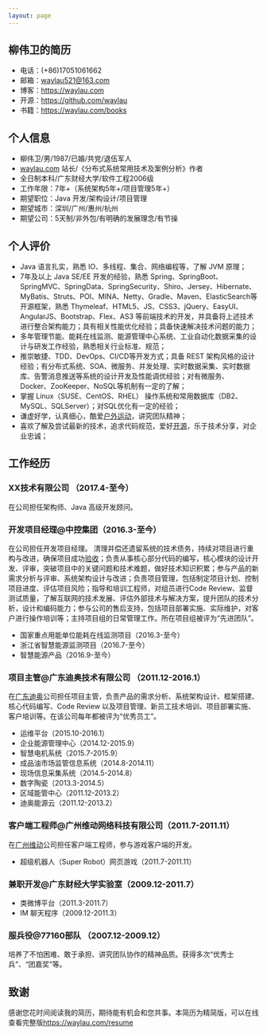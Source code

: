 ```yaml
---
layout: page
---
```

## 柳伟卫的简历

* 电话：(+86)17051061662
* 邮箱：[waylau521@163.com](mailto:waylau521@163.com)
* 博客：<https://waylau.com>
* 开源：<https://github.com/waylau>
* 书籍：<https://waylau.com/books>  
## 个人信息

* 柳伟卫/男/1987/已婚/共党/退伍军人
* [waylau.com](<https://waylau.com>) 站长/《分布式系统常用技术及案例分析》作者
* 全日制本科/广东财经大学/软件工程2006级
* 工作年限：7年+（系统架构5年+/项目管理5年+）
* 期望职位：Java 开发/架构设计/项目管理
* 期望城市：深圳/广州/惠州/杭州
* 期望公司：5天制/非外包/有明确的发展理念/有节操

## 个人评价

* Java 语言扎实，熟悉 IO、多线程、集合、网络编程等，了解 JVM 原理；
* 7年及以上 Java SE/EE 开发的经验，熟悉 Spring、SpringBoot、SpringMVC、SpringData、SpringSecurity、Shiro、Jersey、Hibernate、MyBatis、Struts、POI、MINA、Netty、Gradle、Maven、ElasticSearch等开源框架，熟悉 Thymeleaf、HTML5、JS、CSS3、jQuery、EasyUI、AngularJS、Bootstrap、Flex、AS3 等前端技术的开发，并具备将上述技术进行整合架构能力；具有相关性能优化经验；具备快速解决技术问题的能力；
* 多年管理节能、能耗在线监测、能源管理中心系统、工业自动化数据采集的设计与研发工作经验，熟悉相关行业标准、规范；
* 推崇敏捷、TDD、DevOps、CI/CD等开发方式；具备 REST 架构风格的设计经验；有分布式系统、SOA、微服务、并发处理、实时数据采集、实时数据库、告警消息推送等系统的设计开发及性能调优经验；对有微服务、Docker、ZooKeeper、NoSQL等机制有一定的了解；
* 掌握 Linux（SUSE、CentOS、RHEL） 操作系统和常用数据库（DB2、MySQL、SQLServer）；对SQL优化有一定的经验；
* 谦虚好学，认真细心，酷爱[户外运动](https://waylau.com/categories/#outdoor)，讲究团队精神；
* 喜欢了解及尝试最新的技术，追求代码规范，爱好[开源](https://github.com/waylau)，乐于技术分享，对企业忠诚；

## 工作经历

### XX技术有限公司 （2017.4-至今）

在公司担任架构师、Java 高级开发顾问。

### 开发项目经理@中控集团（2016.3-至今）

在公司担任开发项目经理。 清理并偿还遗留系统的技术债务，持续对项目进行重构与改进，确保项目成功[验收](http://www.chinanecc.cn/website/News!view.shtml?id=181848)；负责从事核心部分代码的编写，核心模块的设计开发、评审，突破项目中的关键问题和技术难题，做好技术知识积累；参与产品的新需求分析与评审、系统架构设计与改进；负责项目管理，包括制定项目计划、控制项目进度、评估项目风险；指导和培训工程师，对组员进行Code Review、监督测试质量，了解互联网的技术发展、评估外部技术与解决方案，提升团队的技术分析，设计和编码能力；参与公司的售后支持，包括项目部署实施、实际维护，对客户进行操作培训等；主持项目组的日常管理工作。所在项目组被评为“先进团队”。

* 国家重点用能单位能耗在线监测项目（2016.3-至今）
* 浙江省智慧能源监测项目（2016.7-至今）
* 智慧能源产品（2016.9-至今）
    
### 项目主管@广东迪奥技术有限公司 （2011.12-2016.1）

在[广东迪奥](http://www.gddiao.com)公司担任项目主管，负责产品的需求分析、系统架构设计、框架搭建、核心代码编写、Code Review 以及项目管理、新员工技术培训、项目部署实施、客户培训等。在该公司每年都被评为“优秀员工”。

* 运维平台（2015.10-2016.1）
* 企业能源管理中心（2014.12-2015.9）
* 智慧电机系统（2015.7-2015.9）
* 成品油市场监管信息系统（2014.8-2014.11）
* 现场信息采集系统（2014.5-2014.8）
* 数字陶瓷（2013.3-2014.5）
* 区域能管中心（2011.12-2013.2）
* 迪奥能源云（2011.12-2013.2）
    
### 客户端工程师@广州维动网络科技有限公司（2011.7-2011.11）

在[广州维动](http://www.weedong.com/)公司担任客户端工程师，参与游戏客户端的开发。

* 超级机器人（Super Robot）网页游戏（2011.7-2011.11）
    
### 兼职开发@广东财经大学实验室（2009.12-2011.7）

* 类微博平台（2011.3-2011.7）
* IM 聊天程序（2009.12-2011.3）
    
### 服兵役@77160部队 （2007.12-2009.12）

培养了不怕困难、敢于承担、讲究团队协作的精神品质。获得多次“优秀士兵”、“团嘉奖”等。
 
## 致谢

感谢您花时间阅读我的简历，期待能有机会和您共事。本简历为精简版，可以在线查看完整版<https://waylau.com/resume>